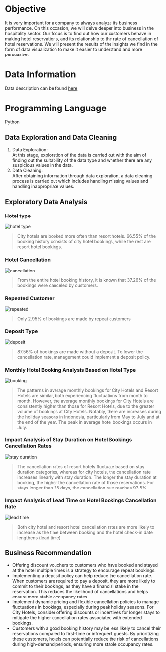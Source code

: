 # Objective

It is very important for a company to always analyze its business performance. On this occasion, we will delve deeper into business in the hospitality sector. Our focus is to find out how our customers behave in making hotel reservations, and its relationship to the rate of cancellation of hotel reservations. We will present the results of the insights we find in the form of data visualization to make it easier to understand and more persuasive.

# Data Information

Data description can be found [here](https://www.kaggle.com/datasets/jessemostipak/hotel-booking-demand)

# Programming Language
Python

## Data Exploration and Data Cleaning
1. Data Exploration:  
   At this stage, exploration of the data is carried out with the aim of finding out the suitability of the data type and 
whether there are any suspicious values ​in the data.  
2. Data Cleaning:  
   After obtaining information through data exploration, a data cleaning process is carried out which includes
handling missing values ​and handling inappropriate values.

## Exploratory Data Analysis  

### Hotel type  
![hotel type](https://github.com/nishrinarawi/hotel_investigation/blob/88eda88d9634e54dad5836c88b4c7cfcd95dd482/assets/hotel%20type.png)
> City hotels are booked more often than resort hotels. 66.55% of the booking history consists of city hotel bookings, while the rest are resort hotel bookings.

### Hotel Cancellation
![cancellation](https://github.com/nishrinarawi/hotel_investigation/blob/55c1ebf5e7ef59b618e1e4794365a7bccffd4802/assets/cancel.png)  
> From the entire hotel booking history, it is known that 37.26% of the bookings were canceled by customers.

### Repeated Customer
![repeated](https://github.com/nishrinarawi/hotel_investigation/blob/55c1ebf5e7ef59b618e1e4794365a7bccffd4802/assets/repeat.png)  
> Only 2.95% of bookings are made by repeat customers

### Deposit Type
![deposit](https://github.com/nishrinarawi/hotel_investigation/blob/55c1ebf5e7ef59b618e1e4794365a7bccffd4802/assets/deposit.png)
> 87.56% of bookings are made without a deposit. To lower the cancellation rate, management could implement a deposit policy.

### Monthly Hotel Booking Analysis Based on Hotel Type
![booking](https://github.com/nishrinarawi/hotel_investigation/blob/55c1ebf5e7ef59b618e1e4794365a7bccffd4802/assets/monthly.png)
> The patterns in average monthly bookings for City Hotels and Resort Hotels are similar, both experiencing fluctuations from month to month. However, the average monthly bookings for City Hotels are consistently higher than those for Resort Hotels, due to the greater volume of bookings at City Hotels. Notably, there are increases during the holiday seasons in Indonesia, particularly from May to July and at the end of the year. The peak in average hotel bookings occurs in July.

### Impact Analysis of Stay Duration on Hotel Bookings Cancellation Rates
![stay duration](https://github.com/nishrinarawi/hotel_investigation/blob/55c1ebf5e7ef59b618e1e4794365a7bccffd4802/assets/cancelation.png)
> The cancellation rates of resort hotels fluctuate based on stay duration categories, whereas for city hotels, the cancellation rate increases linearly with stay duration. The longer the stay duration at booking, the higher the cancellation rate of those reservations. For stays longer than 25 days, the cancellation rate reaches 93.5%.

### Impact Analysis of Lead Time on Hotel Bookings Cancellation Rate
![lead time](https://github.com/nishrinarawi/hotel_investigation/blob/55c1ebf5e7ef59b618e1e4794365a7bccffd4802/assets/lead%20time.png)
> Both city hotel and resort hotel cancellation rates are more likely to increase as the time between booking and  the hotel check-in date lengthens (lead time)

## Business Recommendation
- Offering discount vouchers to customers who have booked and stayed at the hotel multiple times is a strategy to encourage repeat bookings.
- Implementing a deposit policy can help reduce the cancellation rate. When customers are required to pay a deposit, they are more likely to commit to their bookings, as they have a financial stake in the reservation. This reduces the likelihood of cancellations and helps ensure more stable occupancy rates.
- Implement dynamic pricing and flexible cancellation policies to manage fluctuations in bookings, especially  during peak holiday seasons. For City Hotels, consider offering discounts or incentives for longer stays to mitigate the higher cancellation rates associated with extended bookings.
- Customers with a good booking history may be less likely to cancel their reservations compared to first-time or infrequent guests. By prioritizing these customers, hotels can potentially reduce the risk of cancellations during high-demand periods, ensuring more stable occupancy rates. 
